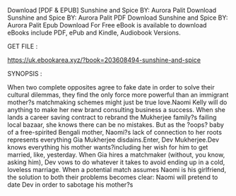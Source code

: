 Download [PDF & EPUB] Sunshine and Spice BY: Aurora Palit Download Sunshine and Spice BY: Aurora Palit PDF Download Sunshine and Spice BY: Aurora Palit Epub Download For Free eBook is available to download eBooks include PDF, ePub and Kindle, Audiobook Versions.

GET FILE :

https://uk.ebookarea.xyz/?book=203608494-sunshine-and-spice

SYNOPSIS : 

When two complete opposites agree to fake date in order to solve their cultural dilemmas, they find the only force more powerful than an immigrant mother?s matchmaking schemes might just be true love.Naomi Kelly will do anything to make her new brand consulting business a success. When she lands a career saving contract to rebrand the Mukherjee family?s failing local bazaar, she knows there can be no mistakes. But as the ?oops? baby of a free-spirited Bengali mother, Naomi?s lack of connection to her roots represents everything Gia Mukherjee disdains.Enter, Dev Mukherjee.Dev knows everything his mother wants?including her wish for him to get married, like, yesterday. When Gia hires a matchmaker (without, you know, asking him), Dev vows to do whatever it takes to avoid ending up in a cold, loveless marriage. When a potential match assumes Naomi is his girlfriend, the solution to both their problems becomes clear: Naomi will pretend to date Dev in order to sabotage his mother?s 
